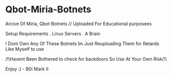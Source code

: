 # Qbot-Miria-Botnets
Arcive Of Miria, Qbot Botnets // Uploaded For Educational purposees 

Setup Requirements 
. Linux Servers
. A Brain

I Dont Own Any Of These Botnets Im Just Reuploading Them for Retards Like Myself to use 

/!\Havent Been Bothered to check for backdoors So Use At Your Own Risk/!\

Enjoy :) - B0i Mark II
